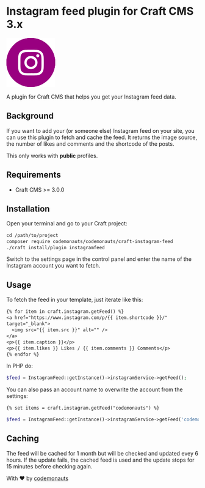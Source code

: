 # Instagram feed plugin for Craft CMS 3.x

![Icon](resources/instagram.png)

A plugin for Craft CMS that helps you get your Instagram feed data.

## Background

If you want to add your (or someone else) Instagram feed on your site, you can use this plugin to fetch and cache the feed. It returns the image source, the number of likes and comments and the shortcode of the posts.

This only works with **public** profiles. 

## Requirements

 * Craft CMS >= 3.0.0

## Installation

Open your terminal and go to your Craft project:

``` shell
cd /path/to/project
composer require codemonauts/codemonauts/craft-instagram-feed
./craft install/plugin instagramfeed
```

Switch to the settings page in the control panel and enter the name of the Instagram account you want to fetch.

## Usage

To fetch the feed in your template, just iterate like this:

``` twig
{% for item in craft.instagram.getFeed() %}
<a href="https://www.instagram.com/p/{{ item.shortcode }}/" target="_blank">
  <img src="{{ item.src }}" alt="" />
</a>
<p>{{ item.caption }}</p>
<p>{{ item.likes }} Likes / {{ item.comments }} Comments</p>
{% endfor %}
```

In PHP do:

``` php
$feed = InstagramFeed::getInstance()->instagramService->getFeed();
```

You can also pass an account name to overwrite the account from the settings:

``` twig
{% set items = craft.instagram.getFeed("codemonauts") %}
```

``` php
$feed = InstagramFeed::getInstance()->instagramService->getFeed('codemonauts');
```

## Caching

The feed will be cached for 1 month but will be checked and updated evey 6 hours. If the update fails, the cached feed is used and the update stops for 15 minutes before checking again. 

With ❤ by [codemonauts](https://codemonauts.com)
